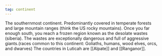 ```yaml
---
tag: continent
---
```

The southernmost continent. Predominantly covered in temperate forests and large mountain ranges (think the US rocky mountains). Once you far enough south, you reach a frozen region known as the desolate wastes (siberia). The wastes are exceptionally dangerous and full of aggressive giants.(races common to this continent: Goliaths, humans, wood elves, orcs, and dwarves) The countries in Luticah are [[Alpate]] and [[Ranganor]].